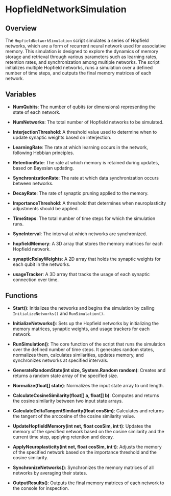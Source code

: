 # HopfieldNetworkSimulation

## Overview
The `HopfieldNetworkSimulation` script simulates a series of Hopfield networks, which are a form of recurrent neural network used for associative memory. This simulation is designed to explore the dynamics of memory storage and retrieval through various parameters such as learning rates, retention rates, and synchronization among multiple networks. The script initializes multiple Hopfield networks, runs a simulation over a defined number of time steps, and outputs the final memory matrices of each network.

## Variables

- **NumQubits**: The number of qubits (or dimensions) representing the state of each network.
- **NumNetworks**: The total number of Hopfield networks to be simulated.
- **InterjectionThreshold**: A threshold value used to determine when to update synaptic weights based on interjection.
- **LearningRate**: The rate at which learning occurs in the network, following Hebbian principles.
- **RetentionRate**: The rate at which memory is retained during updates, based on Bayesian updating.
- **SynchronizationRate**: The rate at which data synchronization occurs between networks.
- **DecayRate**: The rate of synaptic pruning applied to the memory.
- **ImportanceThreshold**: A threshold that determines when neuroplasticity adjustments should be applied.
- **TimeSteps**: The total number of time steps for which the simulation runs.
- **SyncInterval**: The interval at which networks are synchronized.

- **hopfieldMemory**: A 3D array that stores the memory matrices for each Hopfield network.
- **synapticRelayWeights**: A 2D array that holds the synaptic weights for each qubit in the networks.
- **usageTracker**: A 3D array that tracks the usage of each synaptic connection over time.

## Functions

- **Start()**: Initializes the networks and begins the simulation by calling `InitializeNetworks()` and `RunSimulation()`.

- **InitializeNetworks()**: Sets up the Hopfield networks by initializing the memory matrices, synaptic weights, and usage trackers for each network.

- **RunSimulation()**: The core function of the script that runs the simulation over the defined number of time steps. It generates random states, normalizes them, calculates similarities, updates memory, and synchronizes networks at specified intervals.

- **GenerateRandomState(int size, System.Random random)**: Creates and returns a random state array of the specified size.

- **Normalize(float[] state)**: Normalizes the input state array to unit length.

- **CalculateCosineSimilarity(float[] a, float[] b)**: Computes and returns the cosine similarity between two input state arrays.

- **CalculateDeltaTangentSimilarity(float cosSim)**: Calculates and returns the tangent of the arccosine of the cosine similarity value.

- **UpdateHopfieldMemory(int net, float cosSim, int t)**: Updates the memory of the specified network based on the cosine similarity and the current time step, applying retention and decay.

- **ApplyNeuroplasticity(int net, float cosSim, int t)**: Adjusts the memory of the specified network based on the importance threshold and the cosine similarity.

- **SynchronizeNetworks()**: Synchronizes the memory matrices of all networks by averaging their states.

- **OutputResults()**: Outputs the final memory matrices of each network to the console for inspection.